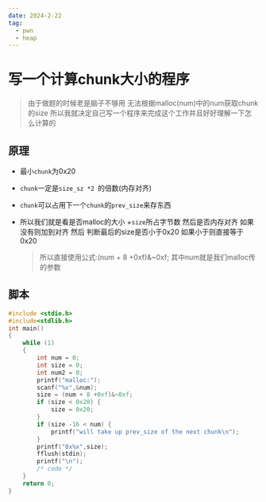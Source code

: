 ```yaml
---
date: 2024-2-22
tag:
  - pwn
  - heap
---
```

# 写一个计算chunk大小的程序

> 由于做题的时候老是脑子不够用 无法根据malloc(num)中的num获取chunk的size 所以我就决定自己写一个程序来完成这个工作并且好好理解一下怎么计算的

## 原理

- 最小`chunk`为0x20
- `chunk`一定是`size_sz *2 `的倍数(内存对齐)
- `chunk`可以占用下一个`chunk`的`prev_size`来存东西

- 所以我们就是看是否malloc的大小 +`size`所占字节数 然后是否内存对齐 如果没有则加到对齐 然后 判断最后的size是否小于0x20 如果小于则直接等于0x20

  > 所以直接使用公式:(num + 8 +0xf)&~0xf; 其中num就是我们malloc传的参数

## 脚本

```c
#include <stdio.h>
#include<stdlib.h>
int main()
{
    while (1)
    {
        int num = 0;
        int size = 0;
        int num2 = 0;
        printf("malloc:");
        scanf("%x",&num);
        size = (num + 8 +0xf)&~0xf;
        if (size < 0x20) {
            size = 0x20;
        }
        if (size -16 < num) {
            printf("will take up prev_size of the next chunk\n");
        }
        printf("0x%x",size);
        fflush(stdin);
        printf("\n");
        /* code */
    }
    return 0;
}
```

